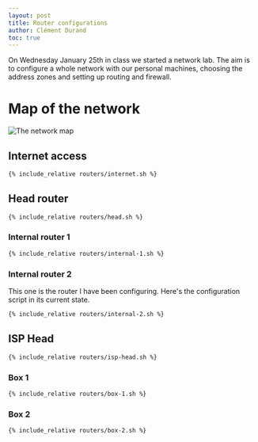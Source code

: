 ```yaml
---
layout: post
title: Router configurations
author: Clément Durand
toc: true
---
```


On Wednesday January 25th in class we started a network lab. The aim is to configure a whole network with our personal machines, choosing the address zones and setting up routing and firewall.

# Map of the network

![The network map]({{site.url}}/images/network-schema.jpg)

## Internet access

```bash
{% include_relative routers/internet.sh %}
```

## Head router

```bash
{% include_relative routers/head.sh %}
```

### Internal router 1

```bash
{% include_relative routers/internal-1.sh %}
```

### Internal router 2

This one is the router I have been configuring. Here's the configuration script in its current state.

```bash
{% include_relative routers/internal-2.sh %}
```

## ISP Head

```bash
{% include_relative routers/isp-head.sh %}
```

### Box 1

```bash
{% include_relative routers/box-1.sh %}
```

### Box 2

```bash
{% include_relative routers/box-2.sh %}
```
